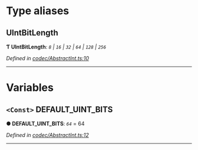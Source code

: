 

# Type aliases

<a id="uintbitlength"></a>

##  UIntBitLength

**Ƭ UIntBitLength**: *`8` \| `16` \| `32` \| `64` \| `128` \| `256`*

*Defined in [codec/AbstractInt.ts:10](https://github.com/polkadot-js/api/blob/712c15a/packages/types/src/codec/AbstractInt.ts#L10)*

___

# Variables

<a id="default_uint_bits"></a>

## `<Const>` DEFAULT_UINT_BITS

**● DEFAULT_UINT_BITS**: *`64`* = 64

*Defined in [codec/AbstractInt.ts:12](https://github.com/polkadot-js/api/blob/712c15a/packages/types/src/codec/AbstractInt.ts#L12)*

___

